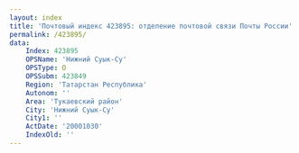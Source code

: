 ```yaml
---
layout: index
title: 'Почтовый индекс 423895: отделение почтовой связи Почты России'
permalink: /423895/
data:
    Index: 423895
    OPSName: 'Нижний Суык-Су'
    OPSType: О
    OPSSubm: 423849
    Region: 'Татарстан Республика'
    Autonom: ''
    Area: 'Тукаевский район'
    City: 'Нижний Суык-Су'
    City1: ''
    ActDate: '20001030'
    IndexOld: ''
---
```

